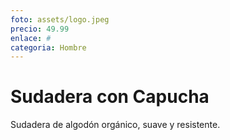 ```yaml
---
foto: assets/logo.jpeg
precio: 49.99
enlace: #
categoria: Hombre
---
```

# Sudadera con Capucha

Sudadera de algodón orgánico, suave y resistente.
